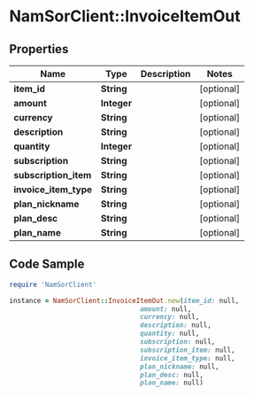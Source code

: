 # NamSorClient::InvoiceItemOut

## Properties
Name | Type | Description | Notes
------------ | ------------- | ------------- | -------------
**item_id** | **String** |  | [optional] 
**amount** | **Integer** |  | [optional] 
**currency** | **String** |  | [optional] 
**description** | **String** |  | [optional] 
**quantity** | **Integer** |  | [optional] 
**subscription** | **String** |  | [optional] 
**subscription_item** | **String** |  | [optional] 
**invoice_item_type** | **String** |  | [optional] 
**plan_nickname** | **String** |  | [optional] 
**plan_desc** | **String** |  | [optional] 
**plan_name** | **String** |  | [optional] 

## Code Sample

```ruby
require 'NamSorClient'

instance = NamSorClient::InvoiceItemOut.new(item_id: null,
                                 amount: null,
                                 currency: null,
                                 description: null,
                                 quantity: null,
                                 subscription: null,
                                 subscription_item: null,
                                 invoice_item_type: null,
                                 plan_nickname: null,
                                 plan_desc: null,
                                 plan_name: null)
```


